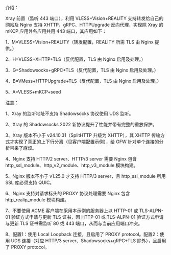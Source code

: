 介绍：

Xray 前置（监听 443 端口），利用 VLESS+Vision+REALITY 支持转发给自己的网站及 Nginx 支持 XHTTP、gRPC、HTTPUpgrade 反向代理，实现除 Xray 的 mKCP 应用外各应用共用 443 端口，其应用如下：

1、M=VLESS+Vision+REALITY（转发配置，REALITY 所需 TLS 由 Nginx 提供。）

2、H=VLESS+XHTTP+TLS（反代配置，TLS 由 Nginx 启用及处理。）

3、G=Shadowsocks+gRPC+TLS（反代配置，TLS 由 Nginx 启用及处理。）

4、B=VMess+HTTPUpgrade+TLS（反代配置，TLS 由 Nginx 启用及处理。）

5、A=VLESS+mKCP+seed

注意：

1、Xray 的监听地址不支持 Shadowsocks 协议使用 UDS 监听。

2、Xray 的 Shadowsocks 2022 新协议提升了性能并带有完整的重放保护。

3、Xray 版本不小于 v24.10.31（SplitHTTP 升级为 XHTTP），其 XHTTP 传输方式才实现了真正的上下行分离（见客户端配置示例），给 GFW 针对单个连接的分析带来了麻烦。

4、Nginx 支持 HTTP/2 server、HTTP/3 server 需要 Nginx 包含 http_ssl_module、http_v2_module、http_v3_module 模块构建。

5、Nginx 版本不小于 v1.25.0 才支持 HTTP/3 server，且 http_ssl_module 所用 SSL 库必须支持 QUIC。

6、Nginx 支持对请求标头的 PROXY 协议处理需要 Nginx 包含 http_realip_module 模块构建。

7、不要使用 ACME 客户端在采用本示例的服务器上以 HTTP-01 或 TLS-ALPN-01 验证方式申请与更新 TLS 证书，因 HTTP-01 或 TLS-ALPN-01 验证方式申请与更新 TLS 证书需监听 80 或 443 端口，从而与当前应用端口冲突。

8、配置1：使用 Local Loopback 连接，且启用了 PROXY protocol。配置2：使用 UDS 连接（对应 HTTP/3 server、Shadowsocks+gRPC+TLS 除外），且启用了 PROXY protocol。
